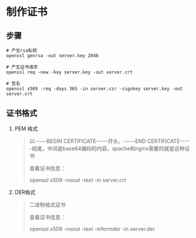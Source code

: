 # 制作证书



## 步骤

```shell
# 产生rsa私钥
openssl genrsa -out server.key 2048

# 产生证书请求
openssl req -new -key server.key -out server.crt

# 签名
openssl x509 -req -days 365 -in server.csr -signkey server.key -out server.crt
```



## 证书格式

1. PEM 格式

   > 以-----BEGIN CERTIFICATE-----开头，-----END CERTIFICATE-----结尾，中间是base64编码的内容。apache和nginx需要的就是这种证书
   >
   > 查看证书信息：
   >
   > openssl x509 -noout -text -in server.crt

2. DER格式

   > 二进制格式证书
   >
   > 查看证书信息：
   >
   > openssl x509 -noout -text -informder  -in server.der